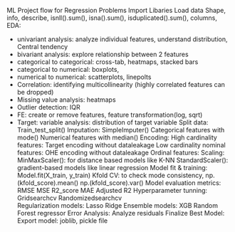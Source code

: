 ML Project flow for Regression Problems
Import Libaries
Load data
Shape, info, describe, isnll().sum(), isna().sum(), isduplicated().sum(), columns,
EDA:
- univariant analysis: analyze individual features, understand distribution, Central tendency
- bivariant analysis: explore relationship between 2 features
- categorical to categorical: cross-tab, heatmaps, stacked bars
- categorical to numerical: boxplots,
- numerical to numerical: scatterplots, linepolts
- Correlation: identifying multicollinearity (highly correlated features can be dropped)
- Missing value analysis: heatmaps
- Outlier detection: IQR
- FE: create or remove features, feature transformation(log, sqrt)
- Target: variable analysis: distribution of target variable
Split data:
	Train_test_split()
Imputation:
	SimpleImputer()
	Categorical features with mode()
	Numerical features with median()
Encoding:
	High cardinality features: Target encoding without dataleakage
	Low cardinality nominal features: OHE encoding without dataleakage
	Ordinal features: 
Scaling:
	MinMaxScaler(): for distance based models like K-NN
	StandardScaler(): gradient-based models like linear regression
Model fit & training:
	Model.fit(X_train, y_train)
Kfold CV: to check mode consistency, 
	np.(kfold_score).mean()
	np.(kfold_score).var()
Model evaluation metrics:
	RMSE
	MSE
	R2_score
	MAE
	Adjusted R2
Hyperparameter tunning:
	Gridsearchcv
	Randomizedsearchcv	
Regularization models:
	Lasso
	Ridge
Ensemble models:
	XGB 
	Random Forest regressor
Error Analysis:
	Analyze residuals 
Finalize Best Model:
Export model: joblib, pickle file
